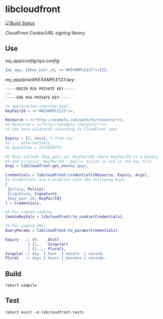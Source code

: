# libcloudfront

[![Build Status][Travis badge]][Travis link]

[Travis badge]: https://travis-ci.org/quasiquoting/libcloudfront.svg?branch=master
[Travis link]: https://travis-ci.org/quasiquoting/libcloudfront

*CloudFront Cookie/URL signing library.*


## Use

*my_app/config/sys.config*:

```erlang
{my_app, [{key_pair_id, <<"AKEXAMPLE123">>}]}.
```

*my_app/priv/AKEXAMPLE123.key*:

```
-----BEGIN RSA PRIVATE KEY-----
...
-----END RSA PRIVATE KEY-----
```

```erlang
%% application:start(my_app),
KeyPairId = <<"AKEXAMPLE123">>,

Resource = <<"http://example.com/path/to/resource">>,
%% Resource = <<"http://example.com/path/*">>,
%% Can have wildcards according to CloudFront spec

Expiry = {2, days}, % from now
%% ... alternatively,
%% EpochTime = 1475039777,

%% Must include {key_pair_id, KeyPairId} where KeyPairId is a binary
%% and <<"priv/" KeyPairId ".key">> exists is and is the key file.
Args = libcloudfront:get_env(my_app),

Credentials = libcloudfront:credentials(Resource, Expiry, Args),
%% Credentials are a proplist with the following keys:
[
 {policy, Policy},
 {signature, Signature},
 {key_pair_id, KeyPairId}
] = Credentials,

%% For signed cookies
CookieKeyVals = libcloudfront:to_cookie(Credentials),

%% For signed URLs
QueryParams = libcloudfront:to_params(Credentials).
```

```erlang
Expiry   :: {0,   _Unit}
          | {1,    Singular}
          | {2..,  Plural},
Singular :: day  | hour  | minute  | second.
Plural   :: days | hours | minutes | seconds.
```


## Build

```fish
rebar3 compile
```


## Test

```fish
rebar3 eunit -m libcloudfront-tests
```
